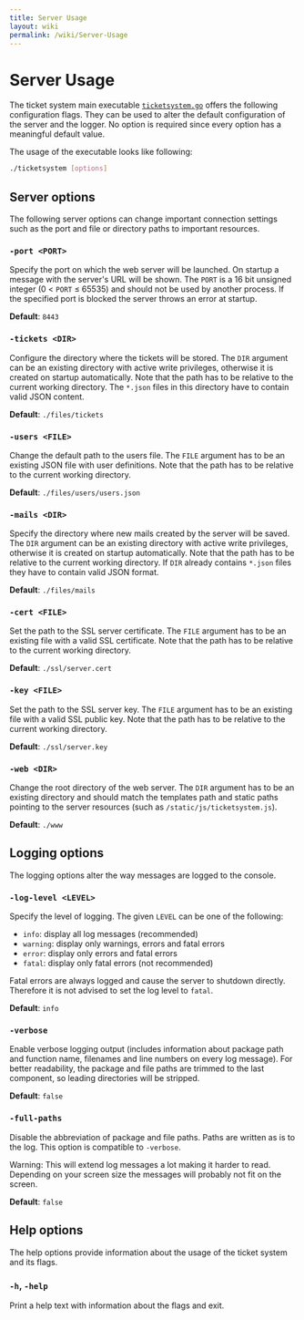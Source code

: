 ```yaml
---
title: Server Usage
layout: wiki
permalink: /wiki/Server-Usage
---
```


# Server Usage

The ticket system main executable
[`ticketsystem.go`](https://github.com/mortenterhart/trivial-tickets/blob/master/cmd/ticketsystem/ticketsystem.go)
offers the following configuration flags. They can be used to alter
the default configuration of the server and the logger. No option
is required since every option has a meaningful default value.

The usage of the executable looks like following:

```bash
./ticketsystem [options]
```

## Server options

The following server options can change important connection settings
such as the port and file or directory paths to important resources.

### `-port <PORT>`

Specify the port on which the web server will be launched. On startup
a message with the server's URL will be shown. The `PORT` is a 16
bit unsigned integer (0 < `PORT` &le; 65535) and should not be used
by another process. If the specified port is blocked the server
throws an error at startup.

**Default**: `8443`

### `-tickets <DIR>`

Configure the directory where the tickets will be stored. The `DIR`
argument can be an existing directory with active write privileges,
otherwise it is created on startup automatically. Note that the
path has to be relative to the current working directory. The
`*.json` files in this directory have to contain valid JSON content.

**Default**: `./files/tickets`

### `-users <FILE>`

Change the default path to the users file. The `FILE` argument has
to be an existing JSON file with user definitions. Note that the
path has to be relative to the current working directory.

**Default**: `./files/users/users.json`

### `-mails <DIR>`

Specify the directory where new mails created by the server will
be saved. The `DIR` argument can be an existing directory with
active write privileges, otherwise it is created on startup
automatically.  Note that the path has to be relative to the current
working directory. If `DIR` already contains `*.json` files they
have to contain valid JSON format.

**Default**: `./files/mails`

### `-cert <FILE>`

Set the path to the SSL server certificate. The `FILE` argument has
to be an existing file with a valid SSL certificate. Note that the
path has to be relative to the current working directory.

**Default**: `./ssl/server.cert`

### `-key <FILE>`

Set the path to the SSL server key. The `FILE` argument has to be
an existing file with a valid SSL public key. Note that the path
has to be relative to the current working directory.

**Default**: `./ssl/server.key`

### `-web <DIR>`

Change the root directory of the web server. The `DIR` argument has
to be an existing directory and should match the templates path and
static paths pointing to the server resources (such as
`/static/js/ticketsystem.js`).

**Default**: `./www`

## Logging options

The logging options alter the way messages are logged to the console.

### `-log-level <LEVEL>`

Specify the level of logging. The given `LEVEL` can be one of the
following:

* `info`: display all log messages (recommended)
* `warning`: display only warnings, errors and fatal errors
* `error`: display only errors and fatal errors
* `fatal`: display only fatal errors (not recommended)

Fatal errors are always logged and cause the server to shutdown
directly. Therefore it is not advised to set the log level to
`fatal`.

**Default**: `info`

### `-verbose`

Enable verbose logging output (includes information about package
path and function name, filenames and line numbers on every log
message). For better readability, the package and file paths are
trimmed to the last component, so leading directories will be
stripped.

**Default**: `false`

### `-full-paths`

Disable the abbreviation of package and file paths. Paths are written
as is to the log. This option is compatible to `-verbose`.

Warning: This will extend log messages a lot making it harder to
read. Depending on your screen size the messages will probably not
fit on the screen.

**Default**: `false`

## Help options

The help options provide information about the usage of the ticket
system and its flags.

### `-h`, `-help`

Print a help text with information about the flags and exit.
